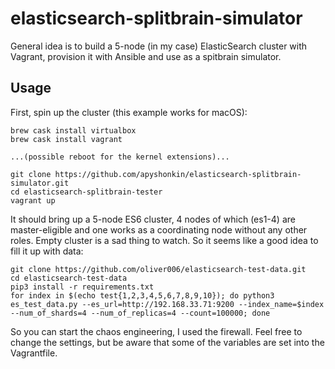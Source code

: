 # elasticsearch-splitbrain-simulator
General idea is to build a 5-node (in my case) ElasticSearch cluster with Vagrant, provision it with Ansible and use as a spitbrain simulator.

## Usage
First, spin up the cluster (this example works for macOS):

	brew cask install virtualbox
	brew cask install vagrant
	
	...(possible reboot for the kernel extensions)...
	
	git clone https://github.com/apyshonkin/elasticsearch-splitbrain-simulator.git
	cd elasticsearch-splitbrain-tester
	vagrant up
	
It should bring up a 5-node ES6 cluster, 4 nodes of which (es1-4) are master-eligible and one works as a coordinating node without any other roles. 
Empty cluster is a sad thing to watch. So it seems like a good idea to fill it up with data:

	git clone https://github.com/oliver006/elasticsearch-test-data.git
	cd elasticsearch-test-data
	pip3 install -r requirements.txt
	for index in $(echo test{1,2,3,4,5,6,7,8,9,10}); do python3 es_test_data.py --es_url=http://192.168.33.71:9200 --index_name=$index --num_of_shards=4 --num_of_replicas=4 --count=100000; done

So you can start the chaos engineering, I used the firewall. Feel free to change the settings, but be aware that some of the variables are set into the Vagrantfile.
